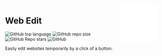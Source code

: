 <picture>
  <source media="(prefers-color-scheme: dark)" srcset="assets/DarkEditRegular128.png">
  <source media="(prefers-color-scheme: light)" srcset="assets/LightEditRegular128.png">
  <img align=right src="assets/LightEditRegular128.png">
</picture>

# Web Edit

![GitHub top language](https://img.shields.io/github/languages/top/RyanLua/WebEdit)
![GitHub repo size](https://img.shields.io/github/repo-size/RyanLua/WebEdit)
![GitHub Repo stars](https://img.shields.io/github/stars/RyanLua/WebEdit)
![GitHub](https://img.shields.io/github/license/RyanLua/WebEdit)

Easily edit websites temporarily by a click of a button.
